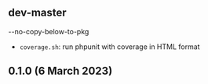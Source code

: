 ## dev-master

--no-copy-below-to-pkg

* `coverage.sh`: run phpunit with coverage in HTML format

## 0.1.0 (6 March 2023)
